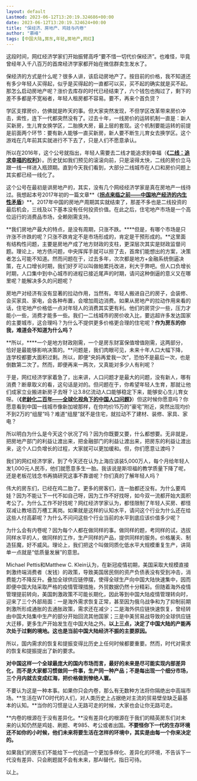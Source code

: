 ```yaml
---
layout: default
Lastmod: 2023-06-12T13:20:19.324686+00:00
date: 2023-06-12T13:20:19.324624+00:00
title: "保经济、房地产、鸡娃与内卷"
author: "慕峰"
tags: [中国大陆,房东,年轻,房地产,网红]
---
```


这段时间，网红经济学家们开始振臂高呼“要不惜一切代价保经济”。也难怪，毕竟曾经年入千八百万的首席经济学家都开始在微信群卖生发水了。  

保经济的方式是什么呢？很多人讲，该启动房地产了。按目前的价格，我不知道还有多少年轻人买得起，似乎是买得起的一直都可以买，买不起的确实就是买不起。那怎么启动房地产呢？涨价去库存的时代已经结束了，六个钱包也掏过了，剩下的差不多都是不宽裕者，年轻人租房都不容易。要不，再来个首负贷？  

学区支撑房价，仿佛就是昨天的事。但大家突然发现，不但学区改革带来房价冲击，索性，连下一代都突然没有了。过去十年，一线房价的运转机制一直是：新人买新房，生儿育女换学区，二胎换大房，最上层的套现。这个机制要能运转的前提是前面两个环节：要有新人能够一直买新房，新人要不断生儿育女去换学区。这个游戏在几年前其实就进行不下去了，只是人们不愿意承认。

所以在2016年，这个公号就指出，年轻人需要去二线才能追求到幸福（**《**[**二线：追求幸福的权利**](http://mp.weixin.qq.com/s?__biz=MzI0ODE5NDU5Mw==&mid=401525513&idx=1&sn=7424740b6288c09ba701f84112f1eaf5&chksm=7bbe18474cc99151635c8ef4ecc2f87af5c0f5d4bacf1372cf20ca1e3b78064488bc1dc93e33&scene=21#wechat_redirect)**》**）。历史犹如我们预见的滚滚向前，只是滚得太快，二线的房价立马跟一线一样进入瓶颈期。直到今天我们看到，大部分二线城市在人口和房价问题上其实都已经一线化了。  

这个公号在最初是讲房地产的，其实，没有几个网经经济学家是真在房地产一线待过。我想起本号2017年初的一篇文章**《**[**拐点来临之前——中国地产经济的内生性矛盾**](http://mp.weixin.qq.com/s?__biz=MzI0ODE5NDU5Mw==&mid=2649548770&idx=1&sn=831f3614edf4feb54a4e614b36836743&chksm=f1bc34acc6cbbdba8670a716c5ee5b9d1fb8b7d5c6566509340a6eef2bca5d5945a6a8ab8e66&scene=21#wechat_redirect)**》**。2017年中国的房地产周期其实就结束了，那差不多也是二线投资的最后机会，三线及以下基本没有任何投资价值。在此之后，住宅地产市场是一个高位运行的消费品市场，全赖刚需支持。

**我们房地产最大的特点，是没有周期，只涨不跌。****但是，有哪个市场是只许涨不许跌的呢？只涨不跌肯定不是市场形成的，肯定是干预形成的。**这里面有结构性问题，主要是房地产成了地方财政的支柱，更深层次其实是财政监督问题。理论上，地方债问题，中央挥挥手就可以担了去，首席们能想出的方案，决策者怎么可能不知道。然而问题在于，过去多年，次次都是地方+金融系统倒逼决策，在人口增长时期，我们好歹可以叫做帕累托改进，利大于弊吧。但人口负增长时期，人口集中到中心城市的进程已接近尾声的时期，请问这种倒逼的意义又在哪里呢？能解决多久的问题呢？

房地产对经济有没有显著的拉动作用，当然有。年轻人搬进自己的房子，会装修、会买家具、家电，会各种布置，会增加周边消费。如果从房地产的拉动作用来看的话，住宅地产价格低一点对年轻人的消费其实更有利。他们的房贷少一些，压力才能小一些，消费才能多一些。我们一二线城市的房价收入比，要远超许多发达国家的主要城市，这合理吗？为什么不提供更多价格更合理的住宅呢？**作为房东的你我，难道会不知道为什么吗？**

**所以，****一个是地方财政刚需，一个是房东财富保值增值刚需，这两部分，恰好是最能够影响决策的。**问题是，我们肉眼可见，未来十年人口大幅下降，连学校都要大面积过剩。所以，即便“央妈再爱我一次”，恐怕不是最后一次，也是倒数第二次了。然而，即便再来一两次，又真能对多少人有利呢？  

于是，网红经济学家着急了，出来讲，人口问题才是最大的问题，没有新人，哪有消费？断章取义的看，这句话是对的。但问题在于，你希望年轻人生育，那就让他们成家立业搬进新房子去呀？让3.8亿流动人口能够稳定下来，能够安心生儿育女呀。（**《**[**老龄化二百年——全球化视角下的中国人口问题**](http://mp.weixin.qq.com/s?__biz=MzI0ODE5NDU5Mw==&mid=2649550054&idx=1&sn=09abcc578b3b810604736c8ce473c88d&chksm=f1bc3fa8c6cbb6beb90937e6d708901ecaca5ab95798485d2d283dc4b56197369f6e1172d785&scene=21#wechat_redirect)**》**）但这时候你愿意吗？你愿意看到中国一线城市像新加坡那样，在你均价15万的“豪宅”附近，突然出现均价不到2万的“组屋”吗？难道“组屋”就不是住宅，就拉动不了建材、装修、家具、家电？

所以明白为什么是今天这个状况了吗？因为你既要又要，什么都想要。无非就是，把房地产部门的利益让渡出来，把金融部门的利益让渡出来，把房东的利益让渡出来，这个人口负增长的过程，大家就可以更加缓和。但，你们愿意让渡吗？  

我们的网红经济学家，到了今天还在认为上海应该装5,000万人，每个月给年轻人发1,000元人民币，他们就愿意多生一胎。我该说是斯坦福的教学质量下降了呢，还是老板花钱念书再搞研究这事不靠谱呢？你们真的了解年轻人吗？  

伟大的房东们，已经在鸡二胎了。更多的房客们，连一胎都还没有。为什么要鸡娃？因为不能让下一代不如自己呀，因为工作不好找呀，如今双一流都开始大面积考公了。为什么工作不好找呢？网红经济学家认为，都怪限制了年轻人买房、都怪双减让教培百万槽工离岗。如果就是这样的认知水平，请问这个行业为什么还在给这些人付高薪呢？为什么不问问这些个行业当前的水平到底应该价值多少呢？

为什么会有内卷呢？因为每个人都在做同样的事。做同样的题，考同样的试，选拔同样水平的人，做同样的工作，生产同样的产品，提供同样的服务。价格屠夫、制造狂魔，好不威风。理论上，我们把这个叫做同质化低水平大规模重复生产，讲简单一点就是“低质量发展”的意思。

Michael Pettis和Matthew C. Klein认为，在新冠疫情初期，美国采取大规模直接刺激终端消费者（发钱）的政策，导致美国居民侧的资产负债表没有受到冲击，消费能力不降反升。叠加全球供应链停摆，使得全球生产向中国大陆快速集中，因而即便中国大陆采取严格的疫情管理措施，外贸数据仍然十分精彩。但随着海外疫情管理提前转向，美国刺激政策不可能长期化，因此等到中国大陆疫情管理转向时，迎来了三个外部局面：一是海外需求恢复正常，甚至因为俄乌战争和为了抑制前期刺激所形成通胀的去通胀政策，需求还在减少；二是海外供应链快速恢复，曾经转由中国大陆集中生产的部分开始回流其他国家；三是中美贸易战导致的全球供应链大迁移，更多生产开始发生在中国大陆之外。**以上三点，决定了中国大陆的产能再次处于过剩的境地。这也是当前中国大陆经济不振的主要原因。**

所以，国内需求的恢复和提振变得比历史上任何时候都要重要。然而，时代对需求的恢复和提振提出了新的要求。

**对中国这样一个全球最庞大的国内市场而言，最好的未来是尽可能实现内部差异化，而不是大家都习惯做同一件事，生产同一种产品；不是每出现一个细分市场，三个月内就去变成红海，把价格做到惨绝人寰。**

不要认为这是一种本事。如果你只会内卷，那么有无数种方法将你隔绝出中高端市场。**生活在WTO时代的人们，对人类历史上占据绝对主流的贸易壁垒缺乏最基本的认知。**当你的习惯是让人无路可走的时候，大家也会让你无路可走。

**内卷的根源在于没有差异化。**没有差异化的根源在于我们的精英房东们对未来的认知仍然是鸡娃、刷题、考985、考公或者出国。**不要怪你下一代的生存环境还不如你的小时候，他们未来将要生活在怎样的环境中，其实是由每一个你来决定的。**

如果我们的房东们不能给下一代创造一个更加多样化、差异化的环境，不告诉下一代没有差异、只会刷题就不会有未来，那AI替代，指日可待。

以上。

